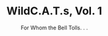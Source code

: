 ---
title: "WildC.A.T.s, Vol. 1"
issue: "34"
issue_nr: 34
full_title: Catechism
subtitle: For Whom the Bell Tolls. . .
story_arc: ""
crossover: ""
variant: ""
publisher: Image Comics
creators: 
  - Alan Moore
  - Mat Broome
  - Troy Hubbs
release_date: Feb 1997
release_year: 1997
genre:
  - Action
  - Adventure
  - Super-Heroes
format: Comic
pages: 32
signed_by: ""
price: 2.5
---